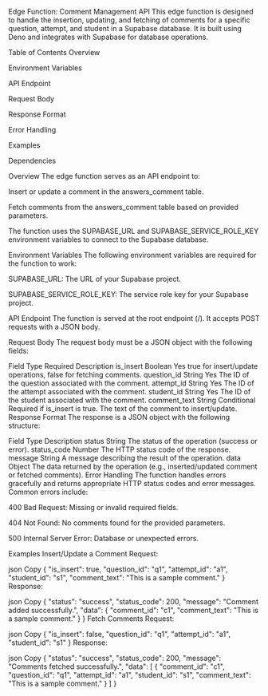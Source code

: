 Edge Function: Comment Management API
This edge function is designed to handle the insertion, updating, and fetching of comments for a specific question, attempt, and student in a Supabase database. It is built using Deno and integrates with Supabase for database operations.

Table of Contents
Overview

Environment Variables

API Endpoint

Request Body

Response Format

Error Handling

Examples

Dependencies

Overview
The edge function serves as an API endpoint to:

Insert or update a comment in the answers_comment table.

Fetch comments from the answers_comment table based on provided parameters.

The function uses the SUPABASE_URL and SUPABASE_SERVICE_ROLE_KEY environment variables to connect to the Supabase database.

Environment Variables
The following environment variables are required for the function to work:

SUPABASE_URL: The URL of your Supabase project.

SUPABASE_SERVICE_ROLE_KEY: The service role key for your Supabase project.

API Endpoint
The function is served at the root endpoint (/). It accepts POST requests with a JSON body.

Request Body
The request body must be a JSON object with the following fields:

Field	Type	Required	Description
is_insert	Boolean	Yes	true for insert/update operations, false for fetching comments.
question_id	String	Yes	The ID of the question associated with the comment.
attempt_id	String	Yes	The ID of the attempt associated with the comment.
student_id	String	Yes	The ID of the student associated with the comment.
comment_text	String	Conditional	Required if is_insert is true. The text of the comment to insert/update.
Response Format
The response is a JSON object with the following structure:

Field	Type	Description
status	String	The status of the operation (success or error).
status_code	Number	The HTTP status code of the response.
message	String	A message describing the result of the operation.
data	Object	The data returned by the operation (e.g., inserted/updated comment or fetched comments).
Error Handling
The function handles errors gracefully and returns appropriate HTTP status codes and error messages. Common errors include:

400 Bad Request: Missing or invalid required fields.

404 Not Found: No comments found for the provided parameters.

500 Internal Server Error: Database or unexpected errors.

Examples
Insert/Update a Comment
Request:

json
Copy
{
  "is_insert": true,
  "question_id": "q1",
  "attempt_id": "a1",
  "student_id": "s1",
  "comment_text": "This is a sample comment."
}
Response:

json
Copy
{
  "status": "success",
  "status_code": 200,
  "message": "Comment added successfully.",
  "data": {
    "comment_id": "c1",
    "comment_text": "This is a sample comment."
  }
}
Fetch Comments
Request:

json
Copy
{
  "is_insert": false,
  "question_id": "q1",
  "attempt_id": "a1",
  "student_id": "s1"
}
Response:

json
Copy
{
  "status": "success",
  "status_code": 200,
  "message": "Comments fetched successfully.",
  "data": [
    {
      "comment_id": "c1",
      "question_id": "q1",
      "attempt_id": "a1",
      "student_id": "s1",
      "comment_text": "This is a sample comment."
    }
  ]
}
